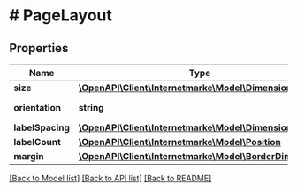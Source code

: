 # # PageLayout

## Properties

Name | Type | Description | Notes
------------ | ------------- | ------------- | -------------
**size** | [**\OpenAPI\Client\Internetmarke\Model\Dimension**](Dimension.md) |  |
**orientation** | **string** | The page orientation. |
**labelSpacing** | [**\OpenAPI\Client\Internetmarke\Model\Dimension**](Dimension.md) |  |
**labelCount** | [**\OpenAPI\Client\Internetmarke\Model\Position**](Position.md) |  |
**margin** | [**\OpenAPI\Client\Internetmarke\Model\BorderDimension**](BorderDimension.md) |  |

[[Back to Model list]](../../README.md#models) [[Back to API list]](../../README.md#endpoints) [[Back to README]](../../README.md)
